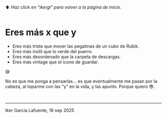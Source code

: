 ⬆️ _Haz click en "ikergl" para volver a la página de inicio._ <br><br>

# Eres más x que y

- Eres más triste que mover las pegatinas de un cubo de Rubik.
- Eres más inútil que lo verde del puerro.
- Eres más desordenado que la carpeta de descargas.
- Eres más vintage que el icono de guardar.

😅

No es que me ponga a pensarlas... es que eventualmente me pasan por la cabeza, al toparme con las "y" en la vida, y las apunto. Porque quiero 😎.

<br>

___
Iker García Lafuente, 18 sep 2025
